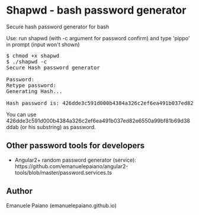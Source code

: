# Shapwd - bash password generator
Secure hash password generator for bash

Use: run shapwd (with -c argument for password confirm) and type 'pippo' in prompt (input won't shown) 

<pre>
$ chmod +x shapwd
$ ./shapwd -c
Secure Hash password generator

Password:
Retype password:
Generating Hash...

Hash password is: 426dde3c591d000b4384a326c2ef6ea491b037ed82e6550a99bf81b69d38ddab
</pre>

You can use 426dde3c591d000b4384a326c2ef6ea491b037ed82e6550a99bf81b69d38ddab (or his substring) as password.

## Other password tools for developers
<ul>
  <li>Angular2+ random password generator (service): https://github.com/emanuelepaiano/angular2-tools/blob/master/password.services.ts</li>
</ul>

## Author
Emanuele Paiano (emanuelepaiano.github.io)
